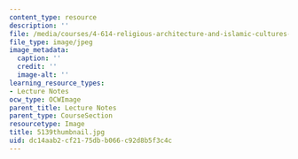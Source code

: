 ```yaml
---
content_type: resource
description: ''
file: /media/courses/4-614-religious-architecture-and-islamic-cultures-fall-2002/dc14aab2cf2175dbb066c92d8b5f3c4c_5139thumbnail.jpg
file_type: image/jpeg
image_metadata:
  caption: ''
  credit: ''
  image-alt: ''
learning_resource_types:
- Lecture Notes
ocw_type: OCWImage
parent_title: Lecture Notes
parent_type: CourseSection
resourcetype: Image
title: 5139thumbnail.jpg
uid: dc14aab2-cf21-75db-b066-c92d8b5f3c4c
---
```

